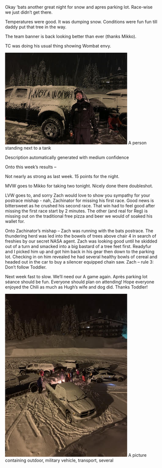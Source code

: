 Okay ‘bats another great night for snow and apres parking lot. Race-wise we just didn’t get there.
 
Temperatures were good. It was dumping snow. Conditions were fun fun till daddy put that tree in the way.
 
The team banner is back looking better than ever (thanks Mikko).
 
TC was doing his usual thing showing Wombat envy.

![](/Photos/TC-NAW.jpg)
A person standing next to a tank

Description automatically generated with medium confidence
 
 
Onto this week’s results –
 
Not nearly as strong as last week. 15 points for the night.
 
MVW goes to Mikko for taking two tonight. Nicely done there doubleshot.
 
LVW goes to, and sorry Zach would love to show you sympathy for your postrace mishap - nah, Zachinator for missing his first race. Good news is bittersweet as he crushed his second race. That win had to feel good after missing the first race start by 2 minutes. The other (and real for Reg) is missing out on the traditional free pizza and beer we would of soaked his wallet for.
 
Onto Zachinator’s mishap – Zach was running with the bats postrace. The thundering herd was led into the bowels of trees above chair 4 in search of freshies by our secret NASA agent. Zach was looking good until he skidded out of a turn and smacked into a big bastard of a tree feet first. Readyfur and I picked him up and got him back in his gear then down to the parking lot. Checking in on him revealed he had several healthy bowls of cereal and headed out in the car to buy a silencer equipped chain saw. Zach – rule 3: Don’t follow Toddler.
 
Next week fast to slow. We’ll need our A game again. Après parking lot séance should be fun. Everyone should plan on attending! Hope everyone enjoyed the Chili as much as Hugh’s wife and dog did. Thanks Toddler!

![](/Photos/Week5-Cookout.jpg)
A picture containing outdoor, military vehicle, transport, several
